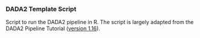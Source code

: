 ### DADA2 Template Script

Script to run the DADA2 pipeline in R.  The script is largely adapted from the DADA2 Pipeline Tutorial ([version 1.16](https://benjjneb.github.io/dada2/tutorial.html)).
